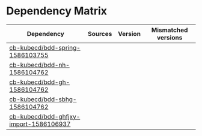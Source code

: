 # Dependency Matrix

Dependency | Sources | Version | Mismatched versions
---------- | ------- | ------- | -------------------
[cb-kubecd/bdd-spring-1586103755](https://github.com/cb-kubecd/bdd-spring-1586103755.git) |  | []() | 
[cb-kubecd/bdd-nh-1586104762](https://github.com/cb-kubecd/bdd-nh-1586104762.git) |  | []() | 
[cb-kubecd/bdd-gh-1586104762](https://github.com/cb-kubecd/bdd-gh-1586104762.git) |  | []() | 
[cb-kubecd/bdd-sbhg-1586104762](https://github.com/cb-kubecd/bdd-sbhg-1586104762.git) |  | []() | 
[cb-kubecd/bdd-ghfjxy-import-1586106937](https://github.com/cb-kubecd/bdd-ghfjxy-import-1586106937.git) |  | []() | 
